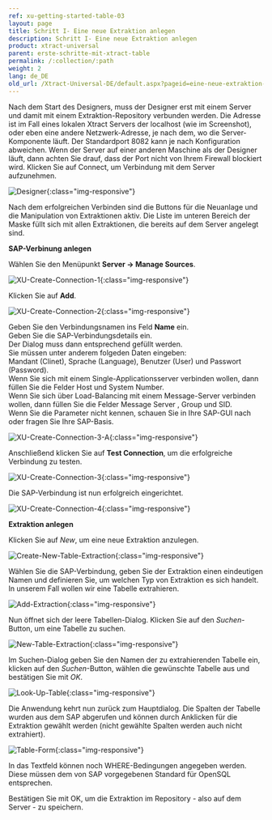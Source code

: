 ```yaml
---
ref: xu-getting-started-table-03
layout: page
title: Schritt I- Eine neue Extraktion anlegen
description: Schritt I- Eine neue Extraktion anlegen
product: xtract-universal
parent: erste-schritte-mit-xtract-table
permalink: /:collection/:path
weight: 2
lang: de_DE
old_url: /Xtract-Universal-DE/default.aspx?pageid=eine-neue-extraktion-anlegen
---
```


Nach dem Start des Designers, muss der Designer erst mit einem Server und damit mit einem Extraktion-Repository verbunden werden. Die Adresse ist im Fall eines lokalen Xtract Servers der localhost (wie im Screenshot), oder eben eine andere Netzwerk-Adresse, je nach dem, wo die Server-Komponente läuft. Der Standardport 8082 kann je nach Konfiguration abweichen. Wenn der Server auf einer anderen Maschine als der Designer läuft, dann achten Sie drauf, dass der Port nicht von Ihrem Firewall blockiert wird. Klicken Sie auf Connect, um Verbindung mit dem Server aufzunehmen. 

![Designer](/img/content/Designer.jpg){:class="img-responsive"}

Nach dem erfolgreichen Verbinden sind die Buttons für die Neuanlage und die Manipulation von Extraktionen aktiv. Die Liste im unteren Bereich der Maske füllt sich mit allen Extraktionen, die bereits auf dem Server angelegt sind.

**SAP-Verbinung anlegen**

Wählen Sie den Menüpunkt **Server -> Manage Sources**.

![XU-Create-Connection-1](/img/content/XU-Create-Connection-1.jpg){:class="img-responsive"}

Klicken Sie auf **Add**.

![XU-Create-Connection-2](/img/content/XU-Create-Connection-2.jpg){:class="img-responsive"}

Geben Sie den Verbindungsnamen ins Feld **Name** ein.<br>
Geben Sie die SAP-Verbindungsdetails ein. <br>
Der Dialog muss dann entsprechend gefüllt werden.<br>
Sie müssen unter anderem folgeden Daten eingeben: <br>
Mandant (Clinet), Sprache (Language), Benutzer (User) und Passwort (Password). <br>
Wenn Sie sich mit einem Single-Applicationsserver verbinden wollen, dann füllen Sie die Felder Host und System Number. <br>
Wenn Sie sich über Load-Balancing mit einem Message-Server verbinden wollen, dann füllen Sie die Felder Message Server , Group und SID. <br>
Wenn Sie die Parameter nicht kennen, schauen Sie in Ihre SAP-GUI nach oder fragen Sie Ihre SAP-Basis. 

![XU-Create-Connection-3-A](/img/content/XU-Create-Connection-3-A.jpg){:class="img-responsive"}

Anschließend klicken Sie auf **Test Connection**, um die erfolgreiche Verbindung zu testen. 

![XU-Create-Connection-3](/img/content/XU-Create-Connection-3.jpg){:class="img-responsive"}

Die SAP-Verbindung ist nun erfolgreich eingerichtet. 

![XU-Create-Connection-4](/img/content/XU-Create-Connection-4.jpg){:class="img-responsive"}

**Extraktion anlegen**

Klicken Sie auf *New*, um eine neue Extraktion anzulegen.

![Create-New-Table-Extraction](/img/content/Create-New-Table-Extraction.png){:class="img-responsive"}

Wählen Sie die SAP-Verbindung, geben Sie der Extraktion einen eindeutigen Namen und definieren Sie, um welchen Typ von Extraktion es sich handelt. In unserem Fall wollen wir eine Tabelle extrahieren. 

![Add-Extraction](/img/content/Add-Extraction.jpg){:class="img-responsive"}

Nun öffnet sich der leere Tabellen-Dialog. Klicken Sie auf den *Suchen*-Button, um eine Tabelle zu suchen.


![New-Table-Extraction](/img/content/New-Table-Extraction.jpg){:class="img-responsive"}

Im Suchen-Dialog geben Sie den Namen der zu extrahierenden Tabelle ein, klicken auf den *Suchen*-Button, wählen die gewünschte Tabelle aus und bestätigen Sie mit *OK*.

![Look-Up-Table](/img/content/Look-Up-Table.png){:class="img-responsive"}

Die Anwendung kehrt nun zurück zum Hauptdialog. Die Spalten der Tabelle wurden aus dem SAP abgerufen und können durch Anklicken für die Extraktion gewählt werden (nicht gewählte Spalten werden auch nicht extrahiert).


![Table-Form](/img/content/Table-Form.jpg){:class="img-responsive"}

In das Textfeld können noch WHERE-Bedingungen angegeben werden. Diese müssen dem von SAP vorgegebenen Standard für OpenSQL entsprechen.

Bestätigen Sie mit OK, um die Extraktion im Repository - also auf dem Server - zu speichern.

